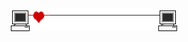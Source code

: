 <p align="center">
<img src="animated-line-image-0297.gif">
  <!-- Source/Credits: https://www.animatedimages.org/ -->
</p>
